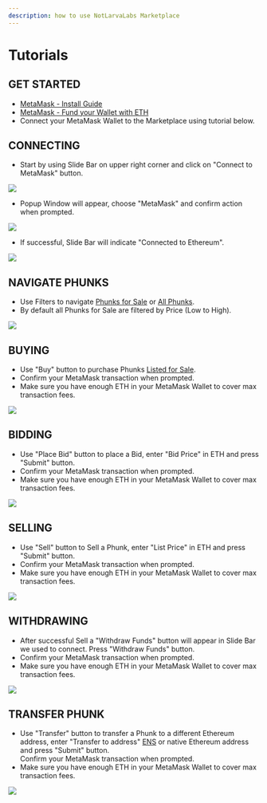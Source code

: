 ```yaml
---
description: how to use NotLarvaLabs Marketplace
---
```


# Tutorials

## GET STARTED

* [MetaMask - Install Guide](https://cryptobriefing.com/metamask-beginner-guide/)
* [MetaMask - Fund your Wallet with ETH](https://metamask.zendesk.com/hc/en-us/articles/360058239311-Directly-buying-tokens-with-on-ramps-in-MetaMask)
* Connect your MetaMask Wallet to the Marketplace using tutorial below.

## CONNECTING

* Start by using Slide Bar on upper right corner and click on "Connect to MetaMask" button.&#x20;

![](<../.gitbook/assets/Screen Shot 2022-03-16 at 12.29.32.png>)

* Popup Window will appear, choose "MetaMask" and confirm action when prompted.

![](<../.gitbook/assets/Screen Shot 2022-03-16 at 12.31.18.png>)

* If successful, Slide Bar will indicate "Connected to Ethereum".

![](<../.gitbook/assets/Screen Shot 2022-03-16 at 12.33.47.png>)

## NAVIGATE PHUNKS

* Use Filters to navigate [Phunks for Sale](https://notlarvalabs.com/cryptophunks/forsale) or [All Phunks](https://notlarvalabs.com/cryptophunks/allphunks).&#x20;
* By default all Phunks for Sale are filtered by Price (Low to High).

![](<../.gitbook/assets/Bildschirmfoto 2022-03-10 um 16.40.16.png>)

## BUYING

* Use "Buy" button to purchase Phunks [Listed for Sale](https://notlarvalabs.com/cryptophunks/forsale).
* Confirm your MetaMask transaction when prompted.
* Make sure you have enough ETH in your MetaMask Wallet to cover max transaction fees.

![](<../.gitbook/assets/Screen Shot 2022-03-16 at 13.46.35.png>)

## BIDDING

* Use "Place Bid" button to place a Bid, enter "Bid Price" in ETH and press "Submit" button.&#x20;
* Confirm your MetaMask transaction when prompted.&#x20;
* Make sure you have enough ETH in your MetaMask Wallet to cover max transaction fees.

![](<../.gitbook/assets/Screen Shot 2022-03-16 at 13.55.16.png>)

## SELLING

* Use "Sell" button to Sell a Phunk, enter "List Price" in ETH and press "Submit" button.
* Confirm your MetaMask transaction when prompted.&#x20;
* Make sure you have enough ETH in your MetaMask Wallet to cover max transaction fees.

![](<../.gitbook/assets/Screen Shot 2022-03-16 at 14.10.40.png>)

## WITHDRAWING

* After successful Sell a "Withdraw Funds" button will appear in Slide Bar we used to connect. Press "Withdraw Funds" button.&#x20;
* Confirm your MetaMask transaction when prompted.
* Make sure you have enough ETH in your MetaMask Wallet to cover max transaction fees.

![](<../.gitbook/assets/Screen Shot 2022-03-15 at 12.09.07.png>)

## TRANSFER PHUNK

* Use "Transfer" button to transfer a Phunk to a different Ethereum address, enter "Transfer to address" [ENS](https://ens.domains) or native Ethereum address and press "Submit" button.\
  Confirm your MetaMask transaction when prompted.&#x20;
* Make sure you have enough ETH in your MetaMask Wallet to cover max transaction fees.

![](<../.gitbook/assets/Screen Shot 2022-03-16 at 14.12.52.png>)
